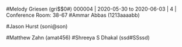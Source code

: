 
#Melody Griesen (gri$$0#)
   000004 | 2020-05-30 to 2020-06-03 |   4 | Conference Room: 38-67
#Ammar Abbas (1213aaaabb)

#Jason Hurst (soni@son)



#Matthew Zahn (amat456)
#Shreeya S Dhakal (ssd#SSssd)
